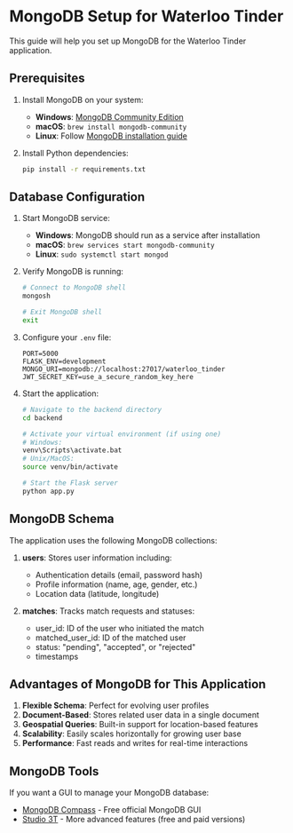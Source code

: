 # MongoDB Setup for Waterloo Tinder

This guide will help you set up MongoDB for the Waterloo Tinder application.

## Prerequisites

1. Install MongoDB on your system:
   - **Windows**: [MongoDB Community Edition](https://www.mongodb.com/try/download/community)
   - **macOS**: `brew install mongodb-community`
   - **Linux**: Follow [MongoDB installation guide](https://www.mongodb.com/docs/manual/administration/install-on-linux/)

2. Install Python dependencies:
   ```bash
   pip install -r requirements.txt
   ```

## Database Configuration

1. Start MongoDB service:
   - **Windows**: MongoDB should run as a service after installation
   - **macOS**: `brew services start mongodb-community`
   - **Linux**: `sudo systemctl start mongod`

2. Verify MongoDB is running:
   ```bash
   # Connect to MongoDB shell
   mongosh
   
   # Exit MongoDB shell
   exit
   ```

3. Configure your `.env` file:
   ```
   PORT=5000
   FLASK_ENV=development
   MONGO_URI=mongodb://localhost:27017/waterloo_tinder
   JWT_SECRET_KEY=use_a_secure_random_key_here
   ```

4. Start the application:
   ```bash
   # Navigate to the backend directory
   cd backend
   
   # Activate your virtual environment (if using one)
   # Windows:
   venv\Scripts\activate.bat
   # Unix/MacOS:
   source venv/bin/activate
   
   # Start the Flask server
   python app.py
   ```

## MongoDB Schema

The application uses the following MongoDB collections:

1. **users**: Stores user information including:
   - Authentication details (email, password hash)
   - Profile information (name, age, gender, etc.)
   - Location data (latitude, longitude)

2. **matches**: Tracks match requests and statuses:
   - user_id: ID of the user who initiated the match
   - matched_user_id: ID of the matched user
   - status: "pending", "accepted", or "rejected"
   - timestamps

## Advantages of MongoDB for This Application

1. **Flexible Schema**: Perfect for evolving user profiles
2. **Document-Based**: Stores related user data in a single document
3. **Geospatial Queries**: Built-in support for location-based features
4. **Scalability**: Easily scales horizontally for growing user base
5. **Performance**: Fast reads and writes for real-time interactions

## MongoDB Tools

If you want a GUI to manage your MongoDB database:
- [MongoDB Compass](https://www.mongodb.com/products/compass) - Free official MongoDB GUI
- [Studio 3T](https://studio3t.com/) - More advanced features (free and paid versions) 